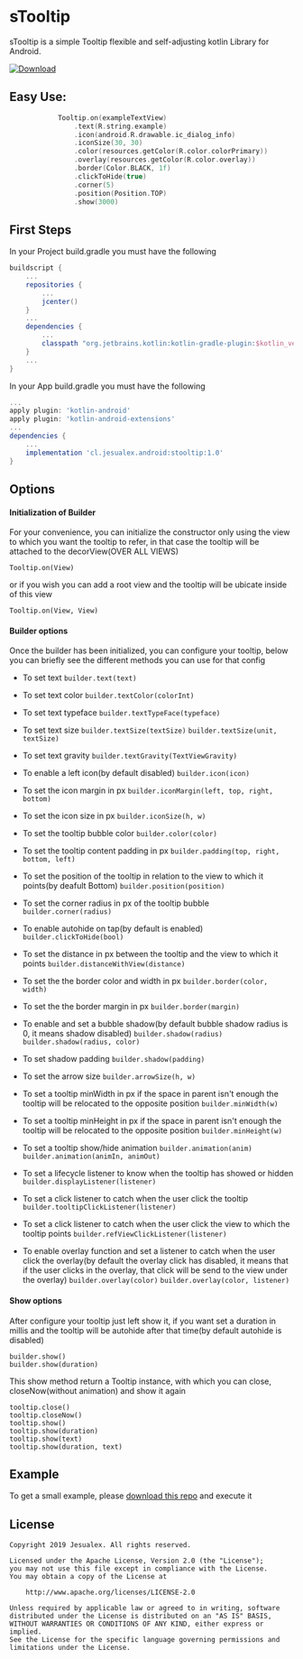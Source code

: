 # sTooltip
sTooltip is a simple Tooltip flexible and self-adjusting kotlin Library for Android.

[ ![Download](https://api.bintray.com/packages/jesualex/sTooltip/cl.jesualex.stooltip/images/download.svg) ](https://bintray.com/jesualex/sTooltip/cl.jesualex.stooltip/_latestVersion)

## Easy Use:

``` kotlin
            Tooltip.on(exampleTextView)
                .text(R.string.example)
                .icon(android.R.drawable.ic_dialog_info)
                .iconSize(30, 30)
                .color(resources.getColor(R.color.colorPrimary))
                .overlay(resources.getColor(R.color.overlay))
                .border(Color.BLACK, 1f)
                .clickToHide(true)
                .corner(5)
                .position(Position.TOP)
                .show(3000)
```

## First Steps

In your Project build.gradle you must have the following

``` gradle
buildscript {
    ...
    repositories {
        ...
        jcenter()
    }
    ...
    dependencies {
        ...
        classpath "org.jetbrains.kotlin:kotlin-gradle-plugin:$kotlin_version"
    }
    ...
}
```

In your App build.gradle you must have the following

``` gradle
...
apply plugin: 'kotlin-android'
apply plugin: 'kotlin-android-extensions'
...
dependencies {
    ...
    implementation 'cl.jesualex.android:stooltip:1.0'
}
```

## Options

#### Initialization of Builder

For your convenience, you can initialize the constructor only using the view to which you want the tooltip to refer, in that case the tooltip will be attached to the decorView(OVER ALL VIEWS)

`Tooltip.on(View)`  

or if you wish you can add a root view and the tooltip will be ubicate inside of this view

`Tooltip.on(View, View)`  

#### Builder options

Once the builder has been initialized, you can configure your tooltip, below you can briefly see the different methods you can use for that config

* To set text
`builder.text(text)`

* To set text color
`builder.textColor(colorInt)`

* To set text typeface
`builder.textTypeFace(typeface)`

* To set text size
`builder.textSize(textSize)`
`builder.textSize(unit, textSize)`

* To set text gravity
`builder.textGravity(TextViewGravity)`

* To enable a left icon(by default disabled)
`builder.icon(icon)`

* To set the icon margin in px
`builder.iconMargin(left, top, right, bottom)`

* To set the icon size in px
`builder.iconSize(h, w)`

* To set the tooltip bubble color
`builder.color(color)`

* To set the tooltip content padding in px
`builder.padding(top, right, bottom, left)`

* To set the position of the tooltip in relation to the view to which it points(by deafult Bottom)
`builder.position(position)`

* To set the corner radius in px of the tooltip bubble
`builder.corner(radius)`

* To enable autohide on tap(by default is enabled)
`builder.clickToHide(bool)`

* To set the distance in px between the tooltip and the view to which it points
`builder.distanceWithView(distance)`

* To set the the border color and width in px
`builder.border(color, width)`

* To set the the border margin in px
`builder.border(margin)`

* To enable and set a bubble shadow(by default bubble shadow radius is 0, it means shadow disabled)
`builder.shadow(radius)`
`builder.shadow(radius, color)`

* To set shadow padding
`builder.shadow(padding)`

* To set the arrow size
`builder.arrowSize(h, w)`

* To set a tooltip minWidth in px if the space in parent isn't enough the tooltip will be relocated to the opposite position
`builder.minWidth(w)`

* To set a tooltip minHeight in px if the space in parent isn't enough the tooltip will be relocated to the opposite position
`builder.minHeight(w)`

* To set a tooltip show/hide animation
`builder.animation(anim)`
`builder.animation(animIn, animOut)`

* To set a lifecycle listener to know when the tooltip has showed or hidden
`builder.displayListener(listener)`

* To set a click listener to catch when the user click the tooltip
`builder.tooltipClickListener(listener)`

* To set a click listener to catch when the user click the view to which the tooltip points
`builder.refViewClickListener(listener)`

* To enable overlay function and set a listener to catch when the user click the overlay(by default the overlay click has disabled, it means that if the user clicks in the overlay, that click will be send to the view under the overlay)
`builder.overlay(color)`
`builder.overlay(color, listener)`

#### Show options
After configure your tooltip just left show it, if you want set a duration in millis and the tooltip will be autohide after that time(by default autohide is disabled)  

`builder.show()`  
`builder.show(duration)`  

This show method return a Tooltip instance, with which you can close, closeNow(without animation) and show it again

`tooltip.close()`  
`tooltip.closeNow()`  
`tooltip.show()`  
`tooltip.show(duration)`  
`tooltip.show(text)`  
`tooltip.show(duration, text)`  

## Example

To get a small example, please [download this repo](/) and execute it

License
-------
    Copyright 2019 Jesualex. All rights reserved.
    
    Licensed under the Apache License, Version 2.0 (the "License");
    you may not use this file except in compliance with the License.
    You may obtain a copy of the License at
    
        http://www.apache.org/licenses/LICENSE-2.0
    
    Unless required by applicable law or agreed to in writing, software
    distributed under the License is distributed on an "AS IS" BASIS,
    WITHOUT WARRANTIES OR CONDITIONS OF ANY KIND, either express or implied.
    See the License for the specific language governing permissions and
    limitations under the License.